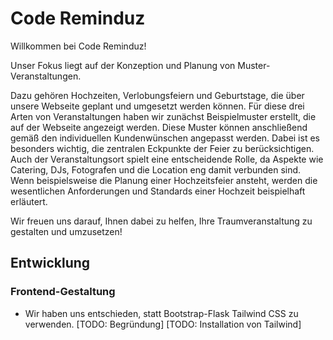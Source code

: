 # Code Reminduz

Willkommen bei Code Reminduz!

Unser Fokus liegt auf der Konzeption und Planung von Muster-Veranstaltungen.

Dazu gehören Hochzeiten, Verlobungsfeiern und Geburtstage, die über unsere Webseite geplant und umgesetzt werden können.
Für diese drei Arten von Veranstaltungen haben wir zunächst Beispielmuster erstellt, die auf der Webseite angezeigt werden.
Diese Muster können anschließend gemäß den individuellen Kundenwünschen angepasst werden. Dabei ist es besonders wichtig, die zentralen Eckpunkte der Feier zu berücksichtigen. Auch der Veranstaltungsort spielt eine entscheidende Rolle, da Aspekte wie Catering, DJs, Fotografen und die Location eng damit verbunden sind. Wenn beispielsweise die Planung einer Hochzeitsfeier ansteht, werden die wesentlichen Anforderungen und Standards einer Hochzeit beispielhaft erläutert.

Wir freuen uns darauf, Ihnen dabei zu helfen, Ihre Traumveranstaltung zu gestalten und umzusetzen!

## Entwicklung

### Frontend-Gestaltung

- Wir haben uns entschieden, statt Bootstrap-Flask Tailwind CSS zu verwenden. [TODO: Begründung]
[TODO: Installation von Tailwind]

